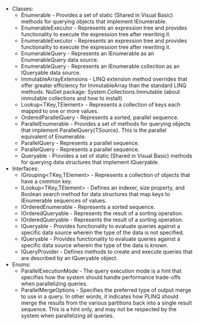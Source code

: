 * Classes:
  * Enumerable - Provides a set of static (Shared in Visual Basic) methods for querying objects that implement IEnumerable<T>.
  * EnumerableExecutor - Represents an expression tree and provides functionality to execute the expression tree after rewriting it.
  * EnumerableExecutor<T> - Represents an expression tree and provides functionality to execute the expression tree after rewriting it.
  * EnumerableQuery - Represents an IEnumerable as an EnumerableQuery data source.
  * EnumerableQuery<T> - Represents an IEnumerable<T> collection as an IQueryable<T> data source.
  * ImmutableArrayExtensions - LINQ extension method overrides that offer greater efficiency for ImmutableArray<T> than the standard LINQ methods. NuGet package: System.Collections.Immutable (about immutable collections and how to install)
  * Lookup<TKey,TElement> - Represents a collection of keys each mapped to one or more values.
  * OrderedParallelQuery<TSource> - Represents a sorted, parallel sequence.
  * ParallelEnumerable - Provides a set of methods for querying objects that implement ParallelQuery{TSource}. This is the parallel equivalent of Enumerable.
  * ParallelQuery - Represents a parallel sequence.
  * ParallelQuery<TSource> - Represents a parallel sequence.
  * Queryable - Provides a set of static (Shared in Visual Basic) methods for querying data structures that implement IQueryable<T>.
* Interfaces:
  * IGrouping<TKey,TElement> - Represents a collection of objects that have a common key.
  * ILookup<TKey,TElement> - Defines an indexer, size property, and Boolean search method for data structures that map keys to IEnumerable<T> sequences of values.
  * IOrderedEnumerable<TElement> - Represents a sorted sequence.
  * IOrderedQueryable - Represents the result of a sorting operation.
  * IOrderedQueryable<T> - Represents the result of a sorting operation.
  * IQueryable - Provides functionality to evaluate queries against a specific data source wherein the type of the data is not specified.
  * IQueryable<T> - Provides functionality to evaluate queries against a specific data source wherein the type of the data is known.
  * IQueryProvider - Defines methods to create and execute queries that are described by an IQueryable object.
* Enums:
  * ParallelExecutionMode - The query execution mode is a hint that specifies how the system should handle performance trade-offs when parallelizing queries.
  * ParallelMergeOptions - Specifies the preferred type of output merge to use in a query. In other words, it indicates how PLINQ should merge the results from the various partitions back into a single result sequence. This is a hint only, and may not be respected by the system when parallelizing all queries.
